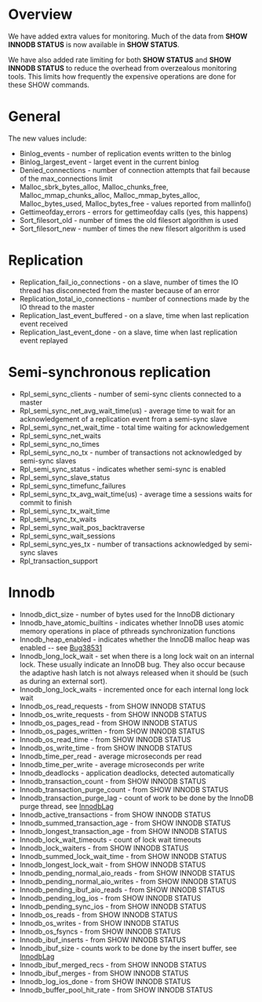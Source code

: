 # Overview #

We have added extra values for monitoring. Much of the data from **SHOW INNODB STATUS** is now available in **SHOW STATUS**.

We have also added rate limiting for both **SHOW STATUS** and **SHOW INNODB STATUS** to reduce the overhead from overzealous monitoring tools. This limits how frequently the expensive operations are done for these SHOW commands.

# General #

The new values include:
  * Binlog\_events - number of replication events written to the binlog
  * Binlog\_largest\_event - larget event in the current binlog
  * Denied\_connections - number of connection attempts that fail because of the max\_connections limit
  * Malloc\_sbrk\_bytes\_alloc, Malloc\_chunks\_free, Malloc\_mmap\_chunks\_alloc, Malloc\_mmap\_bytes\_alloc, Malloc\_bytes\_used, Malloc\_bytes\_free - values reported from mallinfo()
  * Gettimeofday\_errors - errors for gettimeofday calls (yes, this happens)
  * Sort\_filesort\_old - number of times the old filesort algorithm is used
  * Sort\_filesort\_new - number of times the new filesort algorithm is used

# Replication #
  * Replication\_fail\_io\_connections - on a slave, number of times the IO thread has disconnected from the master because of an error
  * Replication\_total\_io\_connections - number of connections made by the IO thread to the master
  * Replication\_last\_event\_buffered - on a slave, time when last replication event received
  * Replication\_last\_event\_done - on a slave, time when last replication event replayed

# Semi-synchronous replication #
  * Rpl\_semi\_sync\_clients - number of semi-sync clients connected to a master
  * Rpl\_semi\_sync\_net\_avg\_wait\_time(us) - average time to wait for an acknowledgement of a replication event from a semi-sync slave
  * Rpl\_semi\_sync\_net\_wait\_time - total time waiting for acknowledgement
  * Rpl\_semi\_sync\_net\_waits
  * Rpl\_semi\_sync\_no\_times
  * Rpl\_semi\_sync\_no\_tx - number of transactions not acknowledged by semi-sync slaves
  * Rpl\_semi\_sync\_status - indicates whether semi-sync is enabled
  * Rpl\_semi\_sync\_slave\_status
  * Rpl\_semi\_sync\_timefunc\_failures
  * Rpl\_semi\_sync\_tx\_avg\_wait\_time(us) - average time a sessions waits for commit to finish
  * Rpl\_semi\_sync\_tx\_wait\_time
  * Rpl\_semi\_sync\_tx\_waits
  * Rpl\_semi\_sync\_wait\_pos\_backtraverse
  * Rpl\_semi\_sync\_wait\_sessions
  * Rpl\_semi\_sync\_yes\_tx - number of transactions acknowledged by semi-sync slaves
  * Rpl\_transaction\_support

# Innodb #

  * Innodb\_dict\_size - number of bytes used for the InnoDB dictionary
  * Innodb\_have\_atomic\_builtins - indicates whether InnoDB uses atomic memory operations in place of pthreads synchronization functions
  * Innodb\_heap\_enabled - indicates  whether the InnoDB malloc heap was enabled -- see [Bug38531](http://bugs.mysql.com/bug.php?id=38531)
  * Innodb\_long\_lock\_wait - set when there is a long lock wait on an internal lock. These usually indicate an InnoDB bug. They also occur because the adaptive hash latch is not always released when it should be (such as during an external sort).
  * Innodb\_long\_lock\_waits - incremented once for each internal long lock wait
  * Innodb\_os\_read\_requests - from SHOW INNODB STATUS
  * Innodb\_os\_write\_requests - from SHOW INNODB STATUS
  * Innodb\_os\_pages\_read - from SHOW INNODB STATUS
  * Innodb\_os\_pages\_written - from SHOW INNODB STATUS
  * Innodb\_os\_read\_time - from SHOW INNODB STATUS
  * Innodb\_os\_write\_time - from SHOW INNODB STATUS
  * Innodb\_time\_per\_read - average microseconds per read
  * Innodb\_time\_per\_write - average microseconds per write
  * Innodb\_deadlocks - application deadlocks, detected automatically
  * Innodb\_transaction\_count - from SHOW INNODB STATUS
  * Innodb\_transaction\_purge\_count - from SHOW INNODB STATUS
  * Innodb\_transaction\_purge\_lag - count of work to be done by the InnoDB purge thread, see [InnodbLag](http://mysqlha.blogspot.com/2008/07/how-do-you-know-when-innodb-gets-behind.html)
  * Innodb\_active\_transactions - from SHOW INNODB STATUS
  * Innodb\_summed\_transaction\_age - from SHOW INNODB STATUS
  * Innodb\_longest\_transaction\_age - from SHOW INNODB STATUS
  * Innodb\_lock\_wait\_timeouts - count of lock wait timeouts
  * Innodb\_lock\_waiters - from SHOW INNODB STATUS
  * Innodb\_summed\_lock\_wait\_time - from SHOW INNODB STATUS
  * Innodb\_longest\_lock\_wait - from SHOW INNODB STATUS
  * Innodb\_pending\_normal\_aio\_reads - from SHOW INNODB STATUS
  * Innodb\_pending\_normal\_aio\_writes - from SHOW INNODB STATUS
  * Innodb\_pending\_ibuf\_aio\_reads - from SHOW INNODB STATUS
  * Innodb\_pending\_log\_ios - from SHOW INNODB STATUS
  * Innodb\_pending\_sync\_ios - from SHOW INNODB STATUS
  * Innodb\_os\_reads - from SHOW INNODB STATUS
  * Innodb\_os\_writes - from SHOW INNODB STATUS
  * Innodb\_os\_fsyncs - from SHOW INNODB STATUS
  * Innodb\_ibuf\_inserts - from SHOW INNODB STATUS
  * Innodb\_ibuf\_size - counts work to be done by the insert buffer, see [InnodbLag](http://mysqlha.blogspot.com/2008/07/how-do-you-know-when-innodb-gets-behind.html)
  * Innodb\_ibuf\_merged\_recs - from SHOW INNODB STATUS
  * Innodb\_ibuf\_merges - from SHOW INNODB STATUS
  * Innodb\_log\_ios\_done - from SHOW INNODB STATUS
  * Innodb\_buffer\_pool\_hit\_rate - from SHOW INNODB STATUS